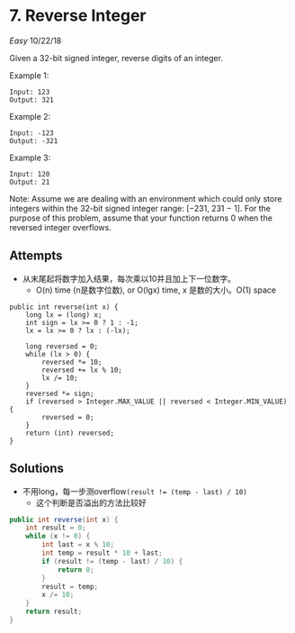 # 7. Reverse Integer
*Easy*
10/22/18

Given a 32-bit signed integer, reverse digits of an integer.

Example 1:
```
Input: 123
Output: 321
```
Example 2:
```
Input: -123
Output: -321
```
Example 3:
```
Input: 120
Output: 21
```
Note:
Assume we are dealing with an environment which could only store integers within the 32-bit signed integer range: [−231,  231 − 1]. For the purpose of this problem, assume that your function returns 0 when the reversed integer overflows.

## Attempts
* 从末尾起将数字加入结果，每次乘以10并且加上下一位数字。
  - O(n) time (n是数字位数), or O(lgx) time, x 是数的大小。O(1) space
```
public int reverse(int x) {
    long lx = (long) x;
    int sign = lx >= 0 ? 1 : -1;
    lx = lx >= 0 ? lx : (-lx);

    long reversed = 0;
    while (lx > 0) {
        reversed *= 10;
        reversed += lx % 10;
        lx /= 10;
    }
    reversed *= sign;
    if (reversed > Integer.MAX_VALUE || reversed < Integer.MIN_VALUE) {
        reversed = 0;
    }
    return (int) reversed;
}
```
## Solutions
* 不用long，每一步测overflow```(result != (temp - last) / 10)```
  - 这个判断是否溢出的方法比较好
```Java
public int reverse(int x) {
    int result = 0;
    while (x != 0) {
        int last = x % 10;
        int temp = result * 10 + last;
        if (result != (temp - last) / 10) {
            return 0;
        }
        result = temp;
        x /= 10;
    }
    return result;
}
```
